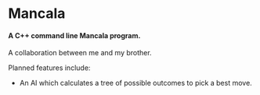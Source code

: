 # Mancala
#### A C++ command line Mancala program.

A collaboration between me and my brother.

Planned features include:
* An AI which calculates a tree of possible outcomes to pick a best move.
